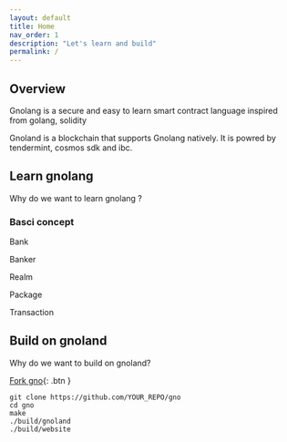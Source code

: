 ```yaml
---
layout: default
title: Home
nav_order: 1
description: "Let's learn and build"
permalink: /
---
```


## Overview

Gnolang is a secure and easy to learn smart contract language inspired from golang, solidity

Gnoland is a blockchain that supports Gnolang natively. It is powred by tendermint, cosmos sdk and ibc. 

## Learn gnolang

Why do we want to learn gnolang ?


### Basci concept

Bank

Banker

Realm

Package

Transaction






## Build on gnoland

Why do we want to build on gnoland?



[Fork gno](https://github.com/gnolang/gno/fork){: .btn }

    git clone https://github.com/YOUR_REPO/gno
    cd gno
    make
    ./build/gnoland
    ./build/website
    
    
